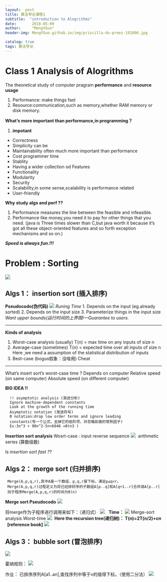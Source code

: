 ```yaml
---
layout:  post  
title: 算法导论课程1
subtitle:  "introduction to Alogrithms"
date:       2018-05-09
author:     "MengYGuo"
header-img: MengYGuo.github.io/img/priscilla-du-preez-181896.jpg

catalog: true
tags: 算法导论
---
```


# Class 1 Analysis of Alogrithms
The theoretical study of computer pragram **performance** and **resource usage**
   1. Performance: make things fast
   2. Resource:communication,such as memory,whether RAM memory or disk memory.

**What’s more important than performance,in programming？**

 1. **impotant**
- Correctness
- Simplicity can be
- Maintainability often much more important than performance
- Cost programmer time
- Stablity
- Having a wider collection od Features
- Functionality
- Modularity
- Security
- Scalability,in some sense,scalability is performance related
- User-friendly
     
**Why study algs and perf ??**
1. Performance measures the line between the feasible and infeasible.
2. Performance like money,you need it to pay for other things that you need.
(java is  Three times slower than C,but java worth it because it’s got all these object-oriented features and so forth exception mechanisms and so on.)

***Speed is always fun.!!!*** 

# Problem : Sorting
![](https://github.com/MengYGuo/MengYGuo.github.io/blob/master/img/算法导论image/class1-0.png?raw=true)
## Algs 1： insertion sort (插入排序)
**Pseudocodo(伪代码)**
![](https://github.com/MengYGuo/MengYGuo.github.io/blob/master/img/算法导论image/class1-1.png?raw=true)
*Runing Time*
	1. Depends on the input (eg.already sorted)
	2. Depends on the input size
	3. Parameterize things in the input size 
	*Want upper bounds(运行时间的上界限)—Guarantee to users.*


----------

**Kinds of analysis**
1. Worst-case analysis (usually)
T(n) = max time on any inputs of size n
2. Average-case (sometimes)
T(n) = expected time over all inputs of size n
     Here ,we need a assumption of the statistical distribution of inputs
3. Best-case (bogus假象：没啥用)
    Cheat

----------

What’s insert sort’s worst-case time ?
	Depends on computer
    Relative speed (on same computer)
    Absolute speed (on different computer)
    
   **BIG IDEA !!**
   
      !! asymptotic analysis (渐进分析)
      Ignore machine-dependent constants
      Look at the growth of the running time
      Asymptotic notation (渐进符号)
      Θ notation:drop low order terms and ignore leading
      constants(写一个公式，去掉它的低阶项，并忽略前面的常熟因子)
      Ex:3n^3 + 90n^2-5n+6046 =Θ(n3 )


**Insertion sort analysis**
     Wosrt-case : input reverse sequence
    ![](http://latex.codecogs.com/gif.latex?T(n)=$\sum_{j=2}^n$\Theta(j)=\Theta(n^2))  
     arithmetic series (算数级数)
   
   *Is insertion sort fast ??*

## Algs 2： merge sort (归并排序)
     Merge(A,p,q,r),其中A是一个数组，p,q,r是下标，满足p≤q<r。
     Merge(A,p,q,r)过程定义为将已经排好序的子数组A[p..q]和A[q+1..r]合并成A[p..r]
     则子程序Merge(A,p,q,r)的时间为Θ(n)

**Merge sort Pseudocodo**
![](https://github.com/MengYGuo/MengYGuo.github.io/blob/master/img/算法导论image/class1-2.png?raw=true)

将merge作为子程序进行调用来如下：（递归式）
![](https://github.com/MengYGuo/MengYGuo.github.io/blob/master/img/算法导论image/class1-3.png?raw=true)
  
**Time：**
![](https://github.com/MengYGuo/MengYGuo.github.io/blob/master/img/算法导论image/class1-4.png?raw=true)
   Merge-sort analysis
   Worst-time
     ![](https://github.com/MengYGuo/MengYGuo.github.io/blob/master/img/算法导论image/class1-5.png?raw=true)
  **Here the recursion tree(递归树)： T(n)=2T(n/2)+cn   [reference book]**
  ![](https://github.com/MengYGuo/MengYGuo.github.io/blob/master/img/算法导论image/class1-6.png?raw=true)
 
## Algs 3： bubble sort (冒泡排序)
![](https://github.com/MengYGuo/MengYGuo.github.io/blob/master/img/算法导论image/class1-7.png?raw=true)

霍纳规则：
![](https://github.com/MengYGuo/MengYGuo.github.io/blob/master/img/算法导论image/class1-8.png?raw=true)
 
作业：
已排序序列A[a1..an],查找序列中等于v的值得下标。（使用二分法）
![](https://github.com/MengYGuo/MengYGuo.github.io/blob/master/img/算法导论image/class1-9.png?raw=true)
  



